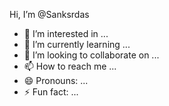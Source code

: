 Hi, I’m @Sanksrdas
- 👀 I’m interested in ...
- 🌱 I’m currently learning ...
- 💞️ I’m looking to collaborate on ...
- 📫 How to reach me ...
- 😄 Pronouns: ...
- ⚡ Fun fact: ...

<!---
Sanksrdas/Sanksrdas is a ✨ special ✨ repository because its `README.md` (this file) appears on your GitHub profile.
You can click the Preview link to take a look at your changes.
--->
